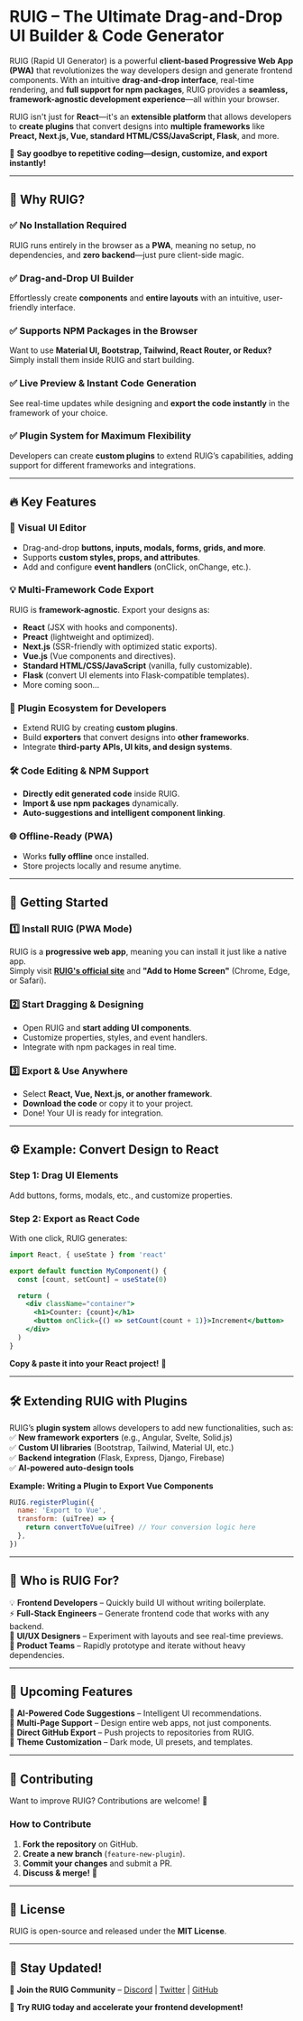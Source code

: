 # RUIG – The Ultimate Drag-and-Drop UI Builder & Code Generator

RUIG (Rapid UI Generator) is a powerful **client-based Progressive Web App (PWA)** that revolutionizes the way developers design and generate frontend components. With an intuitive **drag-and-drop interface**, real-time rendering, and **full support for npm packages**, RUIG provides a **seamless, framework-agnostic development experience**—all within your browser.

RUIG isn't just for **React**—it's an **extensible platform** that allows developers to **create plugins** that convert designs into **multiple frameworks** like **Preact, Next.js, Vue, standard HTML/CSS/JavaScript, Flask**, and more.

🚀 **Say goodbye to repetitive coding—design, customize, and export instantly!**

---

## 🎯 Why RUIG?

### ✅ **No Installation Required**

RUIG runs entirely in the browser as a **PWA**, meaning no setup, no dependencies, and **zero backend**—just pure client-side magic.

### ✅ **Drag-and-Drop UI Builder**

Effortlessly create **components** and **entire layouts** with an intuitive, user-friendly interface.

### ✅ **Supports NPM Packages in the Browser**

Want to use **Material UI, Bootstrap, Tailwind, React Router, or Redux?** Simply install them inside RUIG and start building.

### ✅ **Live Preview & Instant Code Generation**

See real-time updates while designing and **export the code instantly** in the framework of your choice.

### ✅ **Plugin System for Maximum Flexibility**

Developers can create **custom plugins** to extend RUIG’s capabilities, adding support for different frameworks and integrations.

---

## 🔥 **Key Features**

### 🎨 **Visual UI Editor**

- Drag-and-drop **buttons, inputs, modals, forms, grids, and more**.
- Supports **custom styles, props, and attributes**.
- Add and configure **event handlers** (onClick, onChange, etc.).

### 💡 **Multi-Framework Code Export**

RUIG is **framework-agnostic**. Export your designs as:

- **React** (JSX with hooks and components).
- **Preact** (lightweight and optimized).
- **Next.js** (SSR-friendly with optimized static exports).
- **Vue.js** (Vue components and directives).
- **Standard HTML/CSS/JavaScript** (vanilla, fully customizable).
- **Flask** (convert UI elements into Flask-compatible templates).
- More coming soon…

### 🔌 **Plugin Ecosystem for Developers**

- Extend RUIG by creating **custom plugins**.
- Build **exporters** that convert designs into **other frameworks**.
- Integrate **third-party APIs, UI kits, and design systems**.

### 🛠️ **Code Editing & NPM Support**

- **Directly edit generated code** inside RUIG.
- **Import & use npm packages** dynamically.
- **Auto-suggestions and intelligent component linking**.

### 🌐 **Offline-Ready (PWA)**

- Works **fully offline** once installed.
- Store projects locally and resume anytime.

---

## 🚀 **Getting Started**

### **1️⃣ Install RUIG (PWA Mode)**

RUIG is a **progressive web app**, meaning you can install it just like a native app.  
Simply visit **[RUIG's official site](#)** and **"Add to Home Screen"** (Chrome, Edge, or Safari).

### **2️⃣ Start Dragging & Designing**

- Open RUIG and **start adding UI components**.
- Customize properties, styles, and event handlers.
- Integrate with npm packages in real time.

### **3️⃣ Export & Use Anywhere**

- Select **React, Vue, Next.js, or another framework**.
- **Download the code** or copy it to your project.
- Done! Your UI is ready for integration.

---

## ⚙️ **Example: Convert Design to React**

### **Step 1: Drag UI Elements**

Add buttons, forms, modals, etc., and customize properties.

### **Step 2: Export as React Code**

With one click, RUIG generates:

```jsx
import React, { useState } from 'react'

export default function MyComponent() {
  const [count, setCount] = useState(0)

  return (
    <div className="container">
      <h1>Counter: {count}</h1>
      <button onClick={() => setCount(count + 1)}>Increment</button>
    </div>
  )
}
```

**Copy & paste it into your React project!** 🎉

---

## 🛠️ **Extending RUIG with Plugins**

RUIG’s **plugin system** allows developers to add new functionalities, such as:  
✅ **New framework exporters** (e.g., Angular, Svelte, Solid.js)  
✅ **Custom UI libraries** (Bootstrap, Tailwind, Material UI, etc.)  
✅ **Backend integration** (Flask, Express, Django, Firebase)  
✅ **AI-powered auto-design tools**

**Example: Writing a Plugin to Export Vue Components**

```js
RUIG.registerPlugin({
  name: 'Export to Vue',
  transform: (uiTree) => {
    return convertToVue(uiTree) // Your conversion logic here
  },
})
```

---

## 🎯 **Who is RUIG For?**

💡 **Frontend Developers** – Quickly build UI without writing boilerplate.  
⚡ **Full-Stack Engineers** – Generate frontend code that works with any backend.  
🎨 **UI/UX Designers** – Experiment with layouts and see real-time previews.  
🔧 **Product Teams** – Rapidly prototype and iterate without heavy dependencies.

---

## 📌 **Upcoming Features**

🔹 **AI-Powered Code Suggestions** – Intelligent UI recommendations.  
🔹 **Multi-Page Support** – Design entire web apps, not just components.  
🔹 **Direct GitHub Export** – Push projects to repositories from RUIG.  
🔹 **Theme Customization** – Dark mode, UI presets, and templates.

---

## 🤝 **Contributing**

Want to improve RUIG? Contributions are welcome! 🚀

### **How to Contribute**

1. **Fork the repository** on GitHub.
2. **Create a new branch** (`feature-new-plugin`).
3. **Commit your changes** and submit a PR.
4. **Discuss & merge!** 🎉

---

## 📜 License

RUIG is open-source and released under the **MIT License**.

---

## 🔗 **Stay Updated!**

💬 **Join the RUIG Community** – [Discord](#) | [Twitter](#) | [GitHub](https://github.com/scyberLink/ruig)

🚀 **Try RUIG today and accelerate your frontend development!**
